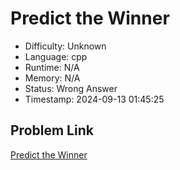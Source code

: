 # Predict the Winner

- Difficulty: Unknown
- Language: cpp
- Runtime: N/A
- Memory: N/A
- Status: Wrong Answer
- Timestamp: 2024-09-13 01:45:25

## Problem Link
[Predict the Winner](https://leetcode.com/problems/predict-the-winner)

